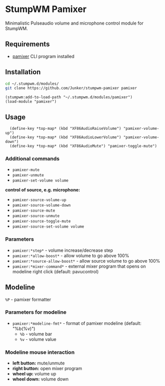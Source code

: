 # StumpWM Pamixer

Minimalistic Pulseaudio volume and microphone control module for StumpWM.

## Requirements

- [pamixer](https://github.com/cdemoulins/pamixer) CLI program installed

## Installation

```bash
cd ~/.stumpwm.d/modules/
git clone https://github.com/Junker/stumpwm-pamixer pamixer
```

```common-lisp
(stumpwm:add-to-load-path "~/.stumpwm.d/modules/pamixer")
(load-module "pamixer")
```

## Usage

```common-lisp
  (define-key *top-map* (kbd "XF86AudioRaiseVolume") "pamixer-volume-up")
  (define-key *top-map* (kbd "XF86AudioLowerVolume") "pamixer-volume-down")
  (define-key *top-map* (kbd "XF86AudioMute") "pamixer-toggle-mute")
```

### Additional commands

- `pamixer-mute`
- `pamixer-unmute`
- `pamixer-set-volume volume`

**control of source, e.g. microphone:**

- `pamixer-source-volume-up`
- `pamixer-source-volume-down`
- `pamixer-source-mute`
- `pamixer-source-unmute`
- `pamixer-source-toggle-mute`
- `pamixer-source-set-volume volume`

### Parameters

- `pamixer:*step*` - volume increase/decrease step
- `pamixer:*allow-boost*` - allow volume to go above 100%
- `pamixer:*source-allow-boost*` - allow source volume to go above 100%
- `pamixer:*mixer-command*` - external mixer program that opens on modeline right click (default: pavucontrol)

## Modeline

`%P` - pamixer formatter

### Parameters for modeline

- `pamixer:*modeline-fmt*` - format of pamixer modeline (default: "%b(%v)")
  - `%b` - volume bar
  - `%v` - volume value

### Modeline mouse interaction

- **left button:** mute/unmute
- **right button:** open mixer program
- **wheel up:** volume up
- **wheel down:** volume down
